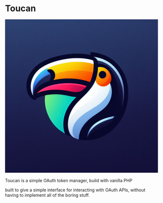 # Toucan

![Logo](https://github.com/bchubb-web/toucan/blob/master/toucan.jpeg)

Toucan is a simple OAuth token manager, build with vanilla PHP

built to give a simple interface for interacting with OAuth APIs, without having 
to implement all of the boring stuff.


